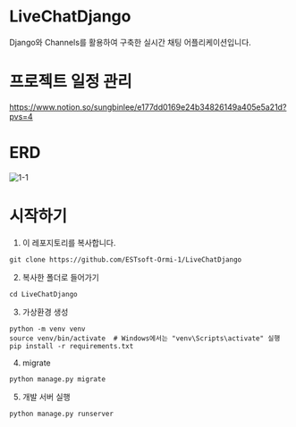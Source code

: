 # LiveChatDjango
Django와 Channels를 활용하여 구축한 실시간 채팅 어플리케이션입니다.
# 프로젝트 일정 관리
https://www.notion.so/sungbinlee/e177dd0169e24b34826149a405e5a21d?pvs=4 
# ERD
![1-1](https://github.com/ESTsoft-Ormi-1/LiveChatDjango/assets/52542229/b2190861-6e89-4809-9d19-7e7d442b98e2)
# 시작하기
1. 이 레포지토리를 복사합니다.
```
git clone https://github.com/ESTsoft-Ormi-1/LiveChatDjango
```
2. 복사한 폴더로 들어가기
```
cd LiveChatDjango
```
3. 가상환경 생성
```
python -m venv venv
source venv/bin/activate  # Windows에서는 "venv\Scripts\activate" 실행
pip install -r requirements.txt
```

4. migrate
```
python manage.py migrate
```

5. 개발 서버 실행
```
python manage.py runserver
```
